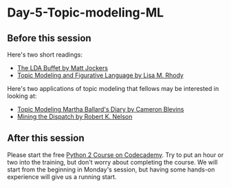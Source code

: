 # Day-5-Topic-modeling-ML

## Before this session

Here's two short readings:

* [The LDA Buffet by Matt Jockers](http://www.matthewjockers.net/2011/09/29/the-lda-buffet-is-now-open-or-latent-dirichlet-allocation-for-english-majors/)
* [Topic Modeling and Figurative Language by Lisa M. Rhody](http://journalofdigitalhumanities.org/2-1/topic-modeling-and-figurative-language-by-lisa-m-rhody/)

Here's two applications of topic modeling that fellows may be interested in looking at:

* [Topic Modeling Martha Ballard's Diary by Cameron Blevins](http://www.cameronblevins.org/posts/topic-modeling-martha-ballards-diary/)
* [Mining the Dispatch by Robert K. Nelson](http://dsl.richmond.edu/dispatch/pages/home)

## After this session

Please start the free [Python 2 Course on Codecademy](https://www.codecademy.com/learn/learn-python). Try to put an hour or two into the training, but don't worry about completing the course. We will start from the beginning in Monday's session, but having some hands-on experience will give us a running start.
